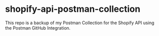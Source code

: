 # shopify-api-postman-collection
This repo is a backup of my Postman Collection for the Shopify API using the Postman GitHub Integration.
